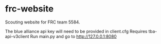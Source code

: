 # frc-website

Scouting website for FRC team 5584.

The blue alliance api key will need to be provided in client.cfg
Requires tba-api-v3client
Run main.py and go to http://127.0.0.1:8080
